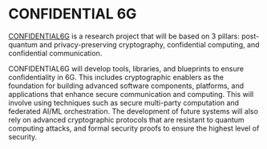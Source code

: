 # CONFIDENTIAL 6G

[CONFIDENTIAL6G](https://confidential6g.eu/about-confidential6g/) is a research project that will be based on 3 pillars: post-quantum and privacy-preserving cryptography, confidential computing, and confidential communication.

CONFIDENTIAL6G will develop tools, libraries, and blueprints to ensure confidentiality in 6G. This includes cryptographic enablers as the foundation for building advanced software components, platforms, and applications that enhance secure communication and computing. This will involve using techniques such as secure multi-party computation and federated AI/ML orchestration. The development of future systems will also rely on advanced cryptographic protocols that are resistant to quantum computing attacks, and formal security proofs to ensure the highest level of security.